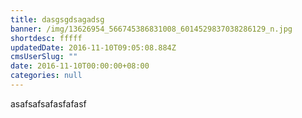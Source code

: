 ```yaml
---
title: dasgsgdsagadsg
banner: /img/13626954_566745386831008_6014529837038286129_n.jpg
shortdesc: fffff
updatedDate: 2016-11-10T09:05:08.884Z
cmsUserSlug: ""
date: 2016-11-10T00:00:00+08:00
categories: null
---
```


asafsafsafasfafasf